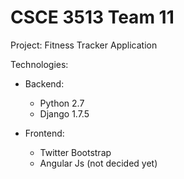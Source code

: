 # CSCE 3513 Team 11

Project: Fitness Tracker Application


Technologies:
  - Backend:
    - Python 2.7
    - Django 1.7.5
  
  - Frontend:
    - Twitter Bootstrap
    - Angular Js (not decided yet)
